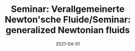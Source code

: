 ---
title: "Seminar: Verallgemeinerte Newton'sche Fluide/Seminar: generalized Newtonian fluids"
collection: teaching
type: "Undergraduate course"
permalink: /teaching/2021-summer-teaching3
venue: "University of Freiburg, Department of Applied Mathematics"
date: 2021-04-01
location: "Freiburg, Germany"
---